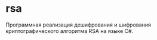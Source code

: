 # rsa
Программная реализация дешифрования и шифрования криптографического алгоритма RSA на языке C#.
